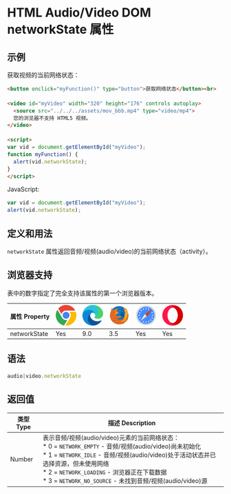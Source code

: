 HTML Audio/Video DOM networkState 属性
===

## 示例

获取视频的当前网络状态：

```html idoc:preview:iframe
<button onclick="myFunction()" type="button">获取网络状态</button><br> 

<video id="myVideo" width="320" height="176" controls autoplay>
  <source src="../../../assets/mov_bbb.mp4" type="video/mp4">
  您的浏览器不支持 HTML5 视频。
</video>

<script>
var vid = document.getElementById("myVideo");
function myFunction() { 
  alert(vid.networkState);
} 
</script>
```

JavaScript:

```js
var vid = document.getElementById("myVideo");
alert(vid.networkState);
```

## 定义和用法

`networkState` 属性返回音频/视频(audio/video)的当前网络状态（activity）。

## 浏览器支持

表中的数字指定了完全支持该属性的第一个浏览器版本。

| 属性 Property | ![chrome][1] | ![edge][2] | ![firefox][3] | ![safari][4] | ![opera][5] |
| -------- | --- | --- | --- | --- | --- |
| networkState | Yes | 9.0 | 3.5 | Yes | Yes |
<!--rehype:style=width: 100%; display: inline-table;-->

## 语法

```js
audio|video.networkState
```

## 返回值

| 类型 Type | 描述 Description |
| -------- | -------- |
| Number | 表示音频/视频(audio/video)元素的当前网络状态：<br>* 0 = `NETWORK_EMPTY` - 音频/视频(audio/video)尚未初始化 <br>* 1 = `NETWORK_IDLE` - 音频/视频(audio/video)处于活动状态并已选择资源，但未使用网络 <br>* 2 = `NETWORK_LOADING` - 浏览器正在下载数据 <br>* 3 = `NETWORK_NO_SOURCE` - 未找到音频/视频(audio/video)源 |
<!--rehype:style=width: 100%; display: inline-table;-->

[1]: ../../../assets/chrome.svg
[2]: ../../../assets/edge.svg
[3]: ../../../assets/firefox.svg
[4]: ../../../assets/safari.svg
[5]: ../../../assets/opera.svg

